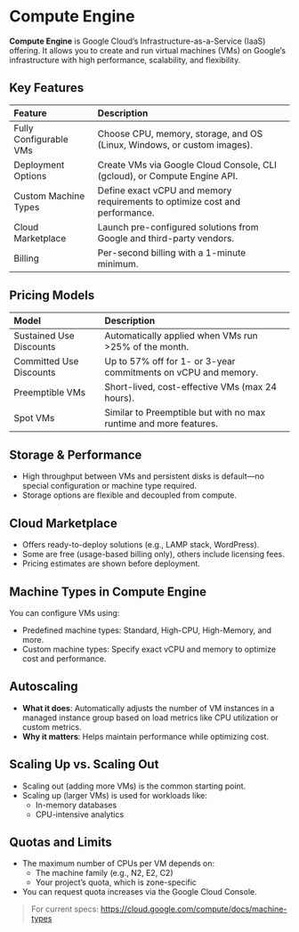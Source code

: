 # Compute Engine
**Compute Engine** is Google Cloud’s Infrastructure-as-a-Service (IaaS) offering. It allows you to create and run virtual machines (VMs) on Google’s infrastructure with high performance, scalability, and flexibility.

## Key Features
| **Feature** | **Description** |
| :------- | :------ |
| Fully Configurable VMs | Choose CPU, memory, storage, and OS (Linux, Windows, or custom images). |
| Deployment Options | Create VMs via Google Cloud Console, CLI (gcloud), or Compute Engine API. |
| Custom Machine Types | Define exact vCPU and memory requirements to optimize cost and performance. |
| Cloud Marketplace | Launch pre-configured solutions from Google and third-party vendors. |
| Billing | Per-second billing with a 1-minute minimum. | 

## Pricing Models
| **Model** | **Description** |
| :----- | :------ |
| Sustained Use Discounts | Automatically applied when VMs run >25% of the month. |
| Committed Use Discounts | Up to 57% off for 1- or 3-year commitments on vCPU and memory. |
| Preemptible VMs | Short-lived, cost-effective VMs (max 24 hours). |
| Spot VMs | Similar to Preemptible but with no max runtime and more features. |

## Storage & Performance
- High throughput between VMs and persistent disks is default—no special configuration or machine type required.
- Storage options are flexible and decoupled from compute.

## Cloud Marketplace
- Offers ready-to-deploy solutions (e.g., LAMP stack, WordPress).
- Some are free (usage-based billing only), others include licensing fees.
- Pricing estimates are shown before deployment.

## Machine Types in Compute Engine
You can configure VMs using:
- Predefined machine types: Standard, High-CPU, High-Memory, and more.
- Custom machine types: Specify exact vCPU and memory to optimize cost and performance.

## Autoscaling
- **What it does**: Automatically adjusts the number of VM instances in a managed instance group based on load metrics like CPU utilization or custom metrics.
- **Why it matters**: Helps maintain performance while optimizing cost.

## Scaling Up vs. Scaling Out
- Scaling out (adding more VMs) is the common starting point.
- Scaling up (larger VMs) is used for workloads like:
    - In-memory databases
    - CPU-intensive analytics

## Quotas and Limits
- The maximum number of CPUs per VM depends on:
    - The machine family (e.g., N2, E2, C2)
    - Your project’s quota, which is zone-specific
- You can request quota increases via the Google Cloud Console.
> For current specs: https://cloud.google.com/compute/docs/machine-types